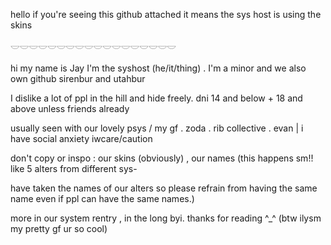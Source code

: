 hello if you're seeing this github attached it means the sys host is using the skins

𓎟𓎟𓎟𓎟𓎟𓎟𓎟𓎟𓎟𓎟𓎟𓎟𓎟𓎟𓎟𓎟𓎟𓎟

hi my name is Jay I'm the syshost (he/it/thing) . I'm a minor and we also own github sirenbur and utahbur

I dislike a lot of ppl in the hill and hide freely. dni 14 and below + 18 and above unless friends already

usually seen with our lovely psys / my gf . zoda . rib collective . evan | i have social anxiety iwcare/caution

don't copy or inspo : our skins (obviously) , our names (this happens sm!! like 5 alters from different sys-

have taken the names of our alters so please refrain from having the same name even if ppl can have the same names.)

more in our system rentry , in the long byi. thanks for reading ^_^ (btw ilysm my pretty gf ur so cool)
